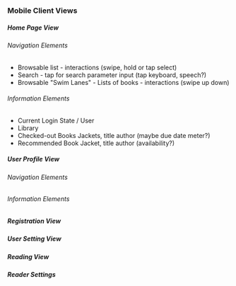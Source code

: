 ### Mobile Client Views

##### Home Page View

###### Navigation Elements

* Browsable list - interactions (swipe, hold or tap select)
* Search - tap for search parameter input (tap keyboard, speech?)
* Browsable "Swim Lanes" - Lists of books - interactions (swipe up down) 

###### Information Elements

* Current Login State / User
* Library
* Checked-out Books Jackets, title author (maybe due date meter?)
* Recommended Book Jacket, title author (availability?) 

##### User Profile View

###### Navigation Elements

###### Information Elements


##### Registration View

##### User Setting View

##### Reading View

##### Reader Settings